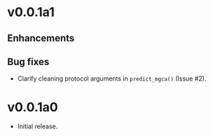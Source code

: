 # v0.0.1a1

## Enhancements


## Bug fixes

* Clarify cleaning protocol arguments in `predict_mgca()` (Issue #2).


# v0.0.1a0

* Initial release.